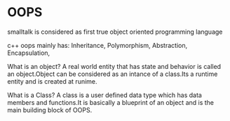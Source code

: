 # OOPS

smalltalk is considered as first true object oriented programming language

c++ oops mainly has:
  Inheritance,
  Polymorphism,
  Abstraction,
  Encapsulation,
  
What is an object?
A real world entity that has state and behavior is called an object.Object can be considered as an intance of a class.Its a runtime entity and is created at runime.

What is a Class?
A class is a user defined data type which has data members and functions.It is basically a blueprint of an object and is the main building block of OOPS. 
